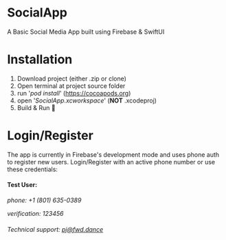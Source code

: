 # SocialApp
A Basic Social Media App built using Firebase &amp; SwiftUI

# Installation
1. Download project (either .zip or clone)
2. Open terminal at project source folder
3. run '*pod install*' (https://cocoapods.org)
4. open '*SocialApp.xcworkspace*' (**NOT** .xcodeproj)
5. Build & Run 🤙

# Login/Register
The app is currently in Firebase's development mode and uses phone auth to register new users. Login/Register with an active phone number or use these credentials:

#### Test User:
*phone: +1 (801) 635-0389*

*verification: 123456*

###### Technical support: pj@fwd.dance
